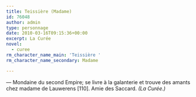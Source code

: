 ```yaml
---
title: Teissière (Madame)
id: 76048
author: admin
type: personnage
date: 2010-03-16T09:15:36+00:00
excerpt: La Curée
novel:
  - curee
rm_character_name_main: 'Teissière '
rm_character_name_secondary: Madame

---
```

— Mondaine du second Empire; se livre à la galanterie et trouve des amants chez madame de Lauwerens [110]. Amie des Saccard. _(La Curée.)_